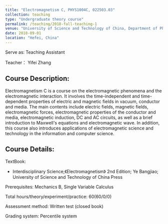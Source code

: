 ```yaml
---
title: "Electromagnetism C, PHYS1004C, 022503.03"
collection: teaching
type: "Undergraduate theory course"
permalink: /teaching/2018-fall-teaching-1
venue: "University of Science and Technology of China, Department of Physics"
date: 2018-09-01
location: "Hefei, China"
---
```


Serve as: Teaching Assistant

Teacher： Yifei Zhang

## Course Description:

Electromagnetism C is a course on the electromagnetic phenomena and the electromagnetic interaction. It involves the time-independent and time-dependent properties of electric and magnetic fields in vacuum, conductor and media. The main contents include electric fields, magnetic fields, electromagnetic forces, electromagnetic properties of the conductor and media, electromagnetic induction, DC and AC circuits, as well as a brief introduction to Maxwell's equations and electromagnetic wave. In addition, this course also introduces applications of electromagnetic science and technology in the information and computer science.

## Course Details:

TextBook: 
* Interdisciplinary Science;《Electromagnetism》 2nd Edition; Ye Bangjiao; University of Science and Technology of China Press

Prerequisites: Mechanics B, Single Variable Calculus

Total hours/theory/experiment/practice: 60(60/0/0)

Assessment method: Written test (closed book)

Grading system: Percentile system

